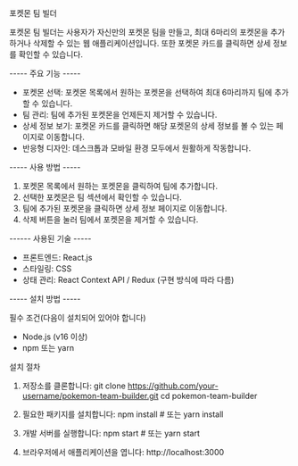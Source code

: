포켓몬 팀 빌더

포켓몬 팀 빌더는 사용자가 자신만의 포켓몬 팀을 만들고, 최대 6마리의 포켓몬을 추가하거나 삭제할 수 있는 웹 애플리케이션입니다. 또한 포켓몬 카드를 클릭하면 상세 정보를 확인할 수 있습니다.

----- 주요 기능 -----

- 포켓몬 선택: 포켓몬 목록에서 원하는 포켓몬을 선택하여 최대 6마리까지 팀에 추가할 수 있습니다.
- 팀 관리: 팀에 추가된 포켓몬을 언제든지 제거할 수 있습니다.
- 상세 정보 보기: 포켓몬 카드를 클릭하면 해당 포켓몬의 상세 정보를 볼 수 있는 페이지로 이동합니다.
- 반응형 디자인: 데스크톱과 모바일 환경 모두에서 원활하게 작동합니다.

----- 사용 방법 -----
1. 포켓몬 목록에서 원하는 포켓몬을 클릭하여 팀에 추가합니다.
2. 선택한 포켓몬은 팀 섹션에서 확인할 수 있습니다.
3. 팀에 추가된 포켓몬을 클릭하면 상세 정보 페이지로 이동합니다.
4. 삭제 버튼을 눌러 팀에서 포켓몬을 제거할 수 있습니다.


------ 사용된 기술 -----

- 프론트엔드: React.js
- 스타일링: CSS
- 상태 관리: React Context API / Redux (구현 방식에 따라 다름)

----- 설치 방법 -----

필수 조건(다음이 설치되어 있어야 합니다)
- Node.js (v16 이상)
- npm 또는 yarn

설치 절차

1. 저장소를 클론합니다:
git clone https://github.com/your-username/pokemon-team-builder.git
cd pokemon-team-builder

2. 필요한 패키지를 설치합니다:
npm install  # 또는 yarn install

3. 개발 서버를 실행합니다:
npm start  # 또는 yarn start

4. 브라우저에서 애플리케이션을 엽니다:
http://localhost:3000
